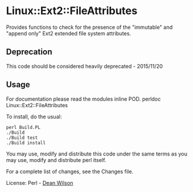 # Linux::Ext2::FileAttributes #

Provides functions to check for the presence of the "immutable" and
"append only" Ext2 extended file system attributes.

## Deprecation ##

This code should be considered heavily deprecated - 2015/11/20

## Usage ##

For documentation please read the modules inline POD.
  perldoc Linux::Ext2::FileAttributes

To install, do the usual:

    perl Build.PL
    ./Build
    ./Build test
    ./Build install

You may use, modify and distribute this code under the same terms as you
may use, modify and distribute perl itself.

For a complete list of changes, see the Changes file.

License: Perl - [Dean Wilson](http://www.unixdaemon.net)
